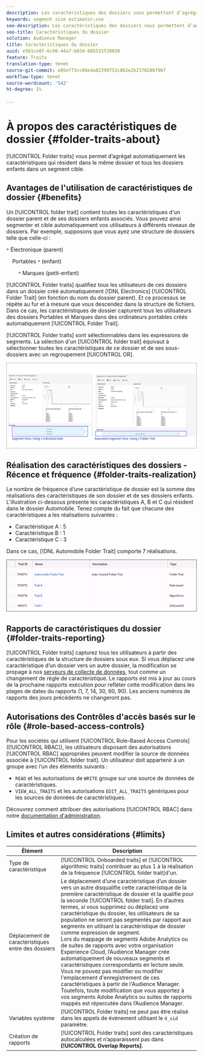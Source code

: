 ```yaml
---
description: Les caractéristiques des dossiers vous permettent d’agrégat automatiquement les caractéristiques qui résident dans le même dossier et tous les dossiers enfants dans un segment cible.
keywords: segment size estimator;sse
seo-description: Les caractéristiques des dossiers vous permettent d’agrégat automatiquement les caractéristiques qui résident dans le même dossier et tous les dossiers enfants dans un segment cible.
seo-title: Caractéristiques du dossier
solution: Audience Manager
title: Caractéristiques du dossier
uuid: e561ce8f-6c90-44a7-b034-685533f29030
feature: Traits
translation-type: tm+mt
source-git-commit: e05eff3cc04e4a82399752c862e2b2370286f96f
workflow-type: tm+mt
source-wordcount: '542'
ht-degree: 1%

---
```



# À propos des caractéristiques de dossier {#folder-traits-about}

[!UICONTROL Folder traits] vous permet d’agrégat automatiquement les caractéristiques qui résident dans le même dossier et tous les dossiers enfants dans un segment cible.

## Avantages de l&#39;utilisation de caractéristiques de dossier {#benefits}

Un [!UICONTROL folder trait] contient toutes les caractéristiques d&#39;un dossier parent et de ses dossiers enfants associés. Vous pouvez ainsi segmenter et cible automatiquement vos utilisateurs à différents niveaux de dossiers. Par exemple, supposons que vous ayez une structure de dossiers telle que celle-ci :

`*` Électronique (parent)

    Portables `*` (enfant)

        `*` Marques (petit-enfant)

[!UICONTROL Folder traits] qualifiez tous les utilisateurs de ces dossiers dans un dossier créé automatiquement  [!DNL Electronics] [!UICONTROL Folder Trait] (en fonction du nom du dossier parent). Et ce processus se répète au fur et à mesure que vous descendez dans la structure de fichiers. Dans ce cas, les caractéristiques de dossier capturent tous les utilisateurs des dossiers Portables et Marques dans des ordinateurs portables créés automatiquement [!UICONTROL Folder Trait].

[!UICONTROL Folder traits] sont sélectionnables dans les expressions de segments. La sélection d&#39;un [!UICONTROL folder trait] équivaut à sélectionner toutes les caractéristiques de ce dossier et de ses sous-dossiers avec un regroupement [!UICONTROL OR].

![](assets/folder-traits-compare-border.jpg)

## Réalisation des caractéristiques des dossiers - Récence et fréquence {#folder-traits-realization}

Le nombre de fréquence d’une caractéristique de dossier est la somme des réalisations des caractéristiques de son dossier et de ses dossiers enfants. L’illustration ci-dessous présente les caractéristiques A, B et C qui résident dans le dossier Automobile. Tenez compte du fait que chacune des caractéristiques a les réalisations suivantes :

* Caractéristique A : 5
* Caractéristique B : 1
* Caractéristique C : 3

Dans ce cas, [!DNL Automobile Folder Trait] comporte 7 réalisations.

![](assets/folder_traits_rollup_border.png)

## Rapports de caractéristiques du dossier {#folder-traits-reporting}

[!UICONTROL Folder traits] capturez tous les utilisateurs à partir des caractéristiques de la structure de dossiers sous eux. Si vous déplacez une caractéristique d’un dossier vers un autre dossier, la modification se propage à nos [serveurs de collecte de données](../../reference/system-components/components-data-collection.md), tout comme un changement de règle de caractéristique. Le rapports est mis à jour au cours de la prochaine rapports exécution pour refléter cette modification dans les plages de dates du rapports (1, 7, 14, 30, 60, 90). Les anciens numéros de rapports des jours précédents ne changeront pas.

## Autorisations des Contrôles d&#39;accès basés sur le rôle {#role-based-access-controls}

Pour les sociétés qui utilisent [!UICONTROL Role-Based Access Controls] ([!UICONTROL RBAC]), les utilisateurs disposant des autorisations [!UICONTROL RBAC] appropriées peuvent modifier la source de données associée à [!UICONTROL folder trait]. Un utilisateur doit appartenir à un groupe avec l’un des éléments suivants :

* `READ` et les autorisations de  `WRITE` groupe sur une source de données de caractéristiques.
* `VIEW_ALL_TRAITS` et les autorisations  `EDIT_ALL_TRAITS` génériques pour les sources de données de caractéristiques.

Découvrez comment attribuer des autorisations [!UICONTROL RBAC] dans notre [documentation d&#39;administration](../../features/administration/administration-overview.md#create-group).

## Limites et autres considérations {#limits}

| Élément | Description |
|---|---|
| Type de caractéristique | [!UICONTROL Onboarded traits] et  [!UICONTROL algorithmic traits] contribuer au plus 1 à la réalisation de la fréquence  [!UICONTROL folder trait]d&#39;un. |
| Déplacement de caractéristiques entre des dossiers | Le déplacement d’une caractéristique d’un dossier vers un autre disqualifie cette caractéristique de la première caractéristique de dossier et la qualifie pour la seconde [!UICONTROL folder trait]. En d’autres termes, si vous supprimez ou déplacez une caractéristique du dossier, les utilisateurs de sa population ne seront pas segmentés par rapport aux segments en utilisant la caractéristique de dossier comme expression de segment. <br> Lors du mappage de segments Adobe Analytics ou de suites de rapports avec votre organisation Experience Cloud, l’Audience Manager crée automatiquement de nouveaux segments et caractéristiques correspondants en lecture seule. Vous ne pouvez pas modifier ou modifier l&#39;emplacement d&#39;enregistrement de ces caractéristiques à partir de l&#39;Audience Manager. Toutefois, toute modification que vous apportez à vos segments Adobe Analytics ou suites de rapports mappés est répercutée dans l’Audience Manager. |
| Variables système | [!UICONTROL Folder traits] ne peut pas être réalisé dans les appels de événement utilisant le  `d_sid` paramètre. |
| Création de rapports | [!UICONTROL Folder traits] sont des caractéristiques autocalculées et n’apparaissent pas dans  **[!UICONTROL Overlap Reports]**. |